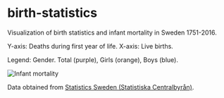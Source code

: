 # birth-statistics
Visualization of birth statistics and infant mortality in Sweden 1751-2016.

Y-axis: Deaths during first year of life.
X-axis: Live births. 

Legend: Gender. Total (purple), Girls (orange), Boys (blue).

![Infant mortality](Födelsestat.gif)

Data obtained from [Statistics Sweden (Statistiska Centralbyrån)](http://www.scb.se). 
